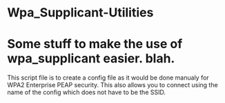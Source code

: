 # Wpa_Supplicant-Utilities
Some stuff to make the use of wpa_supplicant easier.
blah.
===================================================================

This script file is to create a config file as it would be done manualy for WPA2 Enterprise PEAP security.
This also allows you to connect using the name of the config which does not have to be the SSID.
